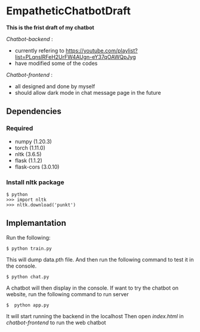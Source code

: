 # EmpatheticChatbotDraft

**This is the frist draft of my chatbot**

_Chatbot-backend_ : 
- currently refering to https://youtube.com/playlist?list=PLqnslRFeH2UrFW4AUgn-eY37qOAWQpJyg 
- have modified some of the codes

_Chatbot-frontend_ :
- all designed and done by myself
- should allow dark mode in chat message page in the future

## Dependencies
### Required
 - numpy (1.20.3)
 - torch (1.11.0)
 - nltk (3.6.5)
 - flask (1.1.2)
 - flask-cors (3.0.10)
 
### Install nltk package
```
$ python
>>> import nltk
>>> nltk.download('punkt')
```
## Implemantation
Run the following: 
```
$ python train.py
```
This will dump data.pth file. And then run
the following command to test it in the console.
```
$ python chat.py
```
A chatbot will then display in the console.
If want to try the chatbot on website, run the following command to run server
```
$  python app.py
```
It will start running the backend in the localhost
Then open _index.html_ in _chatbot-frontend_ to run the web chatbot
